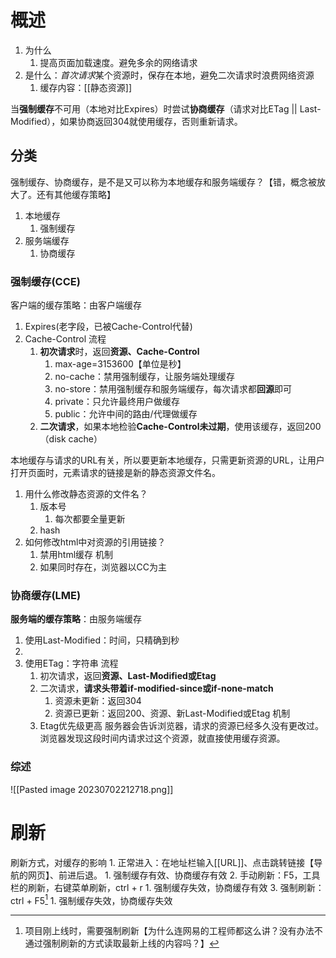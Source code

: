 # 概述
1. 为什么
	1. 提高页面加载速度。避免多余的网络请求
2. 是什么：*首次请求*某个资源时，保存在本地，避免二次请求时浪费网络资源
	1. 缓存内容：[[静态资源]] 


当**强制缓存**不可用（本地对比Expires）时尝试**协商缓存**（请求对比ETag || Last-Modified），如果协商返回304就使用缓存，否则重新请求。
## 分类
强制缓存、协商缓存，是不是又可以称为本地缓存和服务端缓存？【错，概念被放大了。还有其他缓存策略】
1. 本地缓存
	1. 强制缓存
2. 服务端缓存
	1. 协商缓存
### 强制缓存(CCE)
客户端的缓存策略：由客户端缓存
1. Expires(老字段，已被Cache-Control代替)
2. Cache-Control
流程
	1. **初次请求**时，返回**资源、Cache-Control** 
		1. max-age=3153600【单位是秒】
		2. no-cache：禁用强制缓存，让服务端处理缓存
		3. no-store：禁用强制缓存和服务端缓存，每次请求都**回源**即可
		4. private：只允许最终用户做缓存
		5. public：允许中间的路由/代理做缓存
	3. **二次请求**，如果本地检验**Cache-Control未过期**，使用该缓存，返回200（disk cache）

本地缓存与请求的URL有关，所以要更新本地缓存，只需更新资源的URL，让用户打开页面时，元素请求的链接是新的静态资源文件名。
1. 用什么修改静态资源的文件名？
	1. 版本号
		1. 每次都要全量更新
	2. hash
2. 如何修改html中对资源的引用链接？
	1. 禁用html缓存
机制
	1. 如果同时存在，浏览器以CC为主
### 协商缓存(LME)
**服务端的缓存策略**：由服务端缓存
1. 使用Last-Modified：时间，只精确到秒
2. 
3. 使用ETag：字符串
流程
	1. 初次请求，返回**资源、Last-Modified或Etag** 
	2. 二次请求，**请求头带着if-modified-since或if-none-match** 
		1. 资源未更新：返回304
		2. 资源已更新：返回200、资源、新Last-Modified或Etag
机制
	1. Etag优先级更高
服务器会告诉浏览器，请求的资源已经多久没有更改过。浏览器发现这段时间内请求过这个资源，就直接使用缓存资源。
### 综述
![[Pasted image 20230702212718.png]]

# 刷新
刷新方式，对缓存的影响
	1. 正常进入：在地址栏输入[[URL]]、点击跳转链接【导航的网页】、前进后退。
		1. 强制缓存有效、协商缓存有效
	2. 手动刷新：F5，工具栏的刷新，右键菜单刷新，ctrl + r
		1. 强制缓存失效，协商缓存有效
	3. 强制刷新：ctrl + F5[^1] 
		1. 强制缓存失效，协商缓存失效

[^1]: 项目刚上线时，需要强制刷新【为什么连网易的工程师都这么讲？没有办法不通过强制刷新的方式读取最新上线的内容吗？】